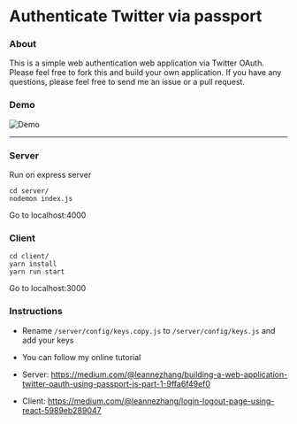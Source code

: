 # Authenticate Twitter via passport

### About

This is a simple web authentication web application via Twitter OAuth. Please feel free to fork this and build your own application. If you have any questions, please feel free to send me an issue or a pull request.

### Demo

![Demo](client/src/images/demo.gif)

---

### Server

Run on express server

```
cd server/
nodemon index.js
```

Go to localhost:4000

### Client

```
cd client/
yarn install
yarn run start
```

Go to localhost:3000

### Instructions

- Rename `/server/config/keys.copy.js` to `/server/config/keys.js` and add your keys
- You can follow my online tutorial
- Server: https://medium.com/@leannezhang/building-a-web-application-twitter-oauth-using-passport-js-part-1-9ffa6f49ef0

- Client: https://medium.com/@leannezhang/login-logout-page-using-react-5989eb289047
